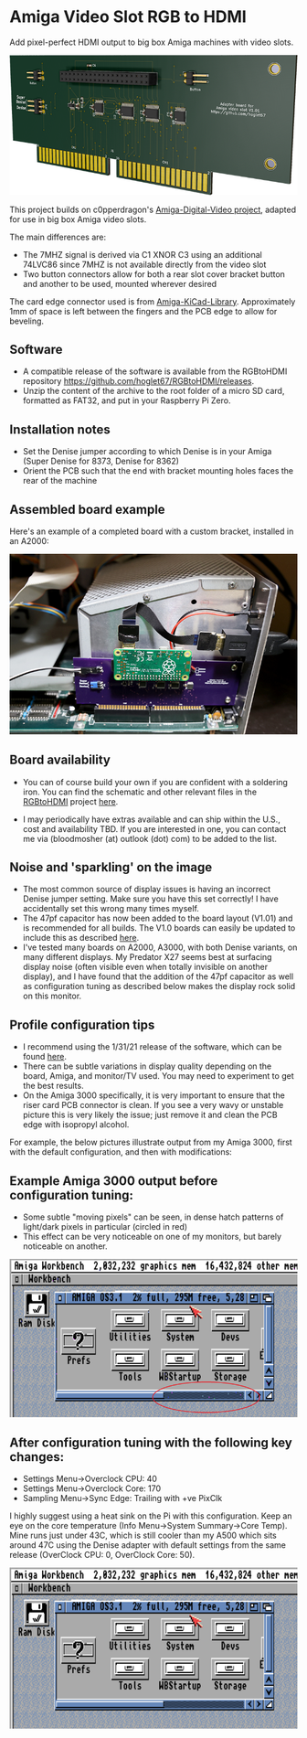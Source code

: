 # Amiga Video Slot RGB to HDMI

Add pixel-perfect HDMI output to big box Amiga machines with video slots.

![](Amiga-VideoSlot-RGBtoHDMI-3DRender2-v1.01.png)

This project builds on c0pperdragon's [Amiga-Digital-Video project](https://github.com/c0pperdragon/Amiga-Digital-Video), adapted for use in big box Amiga video slots.

The main differences are:
- The 7MHZ signal is derived via C1 XNOR C3 using an additional 74LVC86 since 7MHZ is not available directly from the video slot
- Two button connectors allow for both a rear slot cover bracket button and another to be used, mounted wherever desired

The card edge connector used is from [Amiga-KiCad-Library](https://github.com/JustinBaldock/Amiga-KiCad-Library). Approximately 1mm of space is left between the fingers and the PCB edge to allow for beveling.


## Software
- A compatible release of the software is available from the RGBtoHDMI repository 
https://github.com/hoglet67/RGBtoHDMI/releases.
- Unzip the content of the archive to the root folder of a micro SD card, formatted as FAT32, and put in your Raspberry Pi Zero.

## Installation notes
- Set the Denise jumper according to which Denise is in your Amiga (Super Denise for 8373, Denise for 8362)
- Orient the PCB such that the end with bracket mounting holes faces the rear of the machine

## Assembled board example

Here's an example of a completed board with a custom bracket, installed in an A2000:

 ![](a2000-shot-1.jpg)

## Board availability
- You can of course build your own if you are confident with a soldering iron. You can find the schematic and other relevant files in the [RGBtoHDMI](https://github.com/hoglet67/RGBtoHDMI) project [here](https://github.com/Bloodmosher/RGBtoHDMI/tree/amiga-videoslot-v1_01/kicad_AmigaAdapter/VideoSlot/V1).

- I may periodically have extras available and can ship within the U.S., cost and availability TBD. If you are interested in one, you can contact me via (bloodmosher (at) outlook (dot) com) to be added to the list.

## Noise and 'sparkling' on the image
- The most common source of display issues is having an incorrect Denise jumper setting. Make sure you have this set correctly! I have accidentally set this wrong many times myself.
- The 47pf capacitor has now been added to the board layout (V1.01) and is recommended for all builds. The V1.0 boards can easily be updated to include this as described [here](https://github.com/c0pperdragon/Amiga-Digital-Video/issues/41#issuecomment-793802678).
- I've tested many boards on A2000, A3000, with both Denise variants, on many different displays. My Predator X27 seems best at surfacing display noise (often visible even when totally invisible on another display), and I have found that the addition of the 47pf capacitor as well as configuration tuning as described below makes the display rock solid on this monitor.

## Profile configuration tips
- I recommend using the 1/31/21 release of the software, which can be found [here](https://github.com/hoglet67/RGBtoHDMI/releases/tag/20210131_20ce5f0).
- There can be subtle variations in display quality depending on the board, Amiga, and monitor/TV used. You may need to experiment to get the best results.
- On the Amiga 3000 specifically, it is very important to ensure that the riser card PCB connector is clean. If you see a very wavy or unstable picture this is very likely the issue; just remove it and clean the PCB edge with isopropyl alcohol.

For example, the below pictures illustrate output from my Amiga 3000, first with the default configuration, and then with modifications:

## Example Amiga 3000 output before configuration tuning:
- Some subtle "moving pixels" can be seen, in dense hatch patterns of light/dark pixels in particular (circled in red)
- This effect can be very noticeable on one of my monitors, but barely noticeable on another.

![](a3k-config-before-tuning.png)

## After configuration tuning with the following key changes:
- Settings Menu->Overclock CPU: 40
- Settings Menu->Overclock Core: 170
- Sampling Menu->Sync Edge: Trailing with +ve PixClk

I highly suggest using a heat sink on the Pi with this configuration. Keep an eye on the core temperature (Info Menu->System Summary->Core Temp). Mine runs just under 43C, which is still cooler than my A500 which sits around 47C using the Denise adapter with default settings from the same release (OverClock CPU: 0, OverClock Core: 50).

![](a3k-config-after-tuning.png)